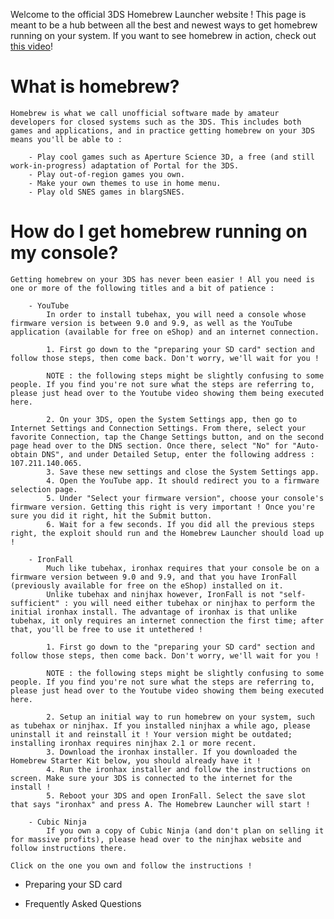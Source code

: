 Welcome to the official 3DS Homebrew Launcher website ! This page is meant to be a hub between all the best and newest ways to get homebrew running on your system. 
If you want to see homebrew in action, check out [this video](https://www.youtube.com/watch?v=xryrEpVbCrk)!

# What is homebrew?

	Homebrew is what we call unofficial software made by amateur developers for closed systems such as the 3DS. This includes both games and applications, and in practice getting homebrew on your 3DS means you'll be able to :
	
		- Play cool games such as Aperture Science 3D, a free (and still work-in-progress) adaptation of Portal for the 3DS.
		- Play out-of-region games you own.
		- Make your own themes to use in home menu.
		- Play old SNES games in blargSNES.

# How do I get homebrew running on my console?

	Getting homebrew on your 3DS has never been easier ! All you need is one or more of the following titles and a bit of patience :

		- YouTube
			In order to install tubehax, you will need a console whose firmware version is between 9.0 and 9.9, as well as the YouTube application (available for free on eShop) and an internet connection.

			1. First go down to the "preparing your SD card" section and follow those steps, then come back. Don't worry, we'll wait for you !

			NOTE : the following steps might be slightly confusing to some people. If you find you're not sure what the steps are referring to, please just head over to the Youtube video showing them being executed here.

			2. On your 3DS, open the System Settings app, then go to Internet Settings and Connection Settings. From there, select your favorite Connection, tap the Change Settings button, and on the second page head over to the DNS section. Once there, select "No" for "Auto-obtain DNS", and under Detailed Setup, enter the following address : 107.211.140.065.
			3. Save these new settings and close the System Settings app.
			4. Open the YouTube app. It should redirect you to a firmware selection page.
			5. Under "Select your firmware version", choose your console's firmware version. Getting this right is very important ! Once you're sure you did it right, hit the Submit button.
			6. Wait for a few seconds. If you did all the previous steps right, the exploit should run and the Homebrew Launcher should load up !

		- IronFall
			Much like tubehax, ironhax requires that your console be on a firmware version between 9.0 and 9.9, and that you have IronFall (previously available for free on the eShop) installed on it.
			Unlike tubehax and ninjhax however, IronFall is not "self-sufficient" : you will need either tubehax or ninjhax to perform the initial ironhax install. The advantage of ironhax is that unlike tubehax, it only requires an internet connection the first time; after that, you'll be free to use it untethered !

			1. First go down to the "preparing your SD card" section and follow those steps, then come back. Don't worry, we'll wait for you !
			
			NOTE : the following steps might be slightly confusing to some people. If you find you're not sure what the steps are referring to, please just head over to the Youtube video showing them being executed here.
			
			2. Setup an initial way to run homebrew on your system, such as tubehax or ninjhax. If you installed ninjhax a while ago, please uninstall it and reinstall it ! Your version might be outdated; installing ironhax requires ninjhax 2.1 or more recent.
			3. Download the ironhax installer. If you downloaded the Homebrew Starter Kit below, you should already have it !
			4. Run the ironhax installer and follow the instructions on screen. Make sure your 3DS is connected to the internet for the install !
			5. Reboot your 3DS and open IronFall. Select the save slot that says "ironhax" and press A. The Homebrew Launcher will start !

		- Cubic Ninja
			If you own a copy of Cubic Ninja (and don't plan on selling it for massive profits), please head over to the ninjhax website and follow instructions there.

	Click on the one you own and follow the instructions !

- Preparing your SD card

- Frequently Asked Questions
